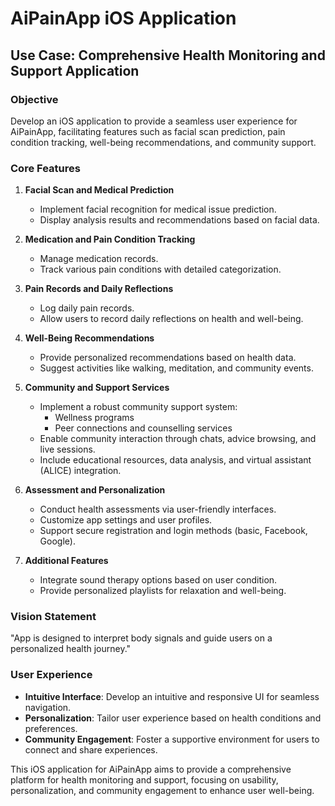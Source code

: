 # AiPainApp iOS Application

## Use Case: Comprehensive Health Monitoring and Support Application

### Objective
Develop an iOS application to provide a seamless user experience for AiPainApp, facilitating features such as facial scan prediction, pain condition tracking, well-being recommendations, and community support.

### Core Features
1. **Facial Scan and Medical Prediction**
   - Implement facial recognition for medical issue prediction.
   - Display analysis results and recommendations based on facial data.

2. **Medication and Pain Condition Tracking**
   - Manage medication records.
   - Track various pain conditions with detailed categorization.

3. **Pain Records and Daily Reflections**
   - Log daily pain records.
   - Allow users to record daily reflections on health and well-being.

4. **Well-Being Recommendations**
   - Provide personalized recommendations based on health data.
   - Suggest activities like walking, meditation, and community events.

5. **Community and Support Services**
   - Implement a robust community support system:
     - Wellness programs
     - Peer connections and counselling services
   - Enable community interaction through chats, advice browsing, and live sessions.
   - Include educational resources, data analysis, and virtual assistant (ALICE) integration.

6. **Assessment and Personalization**
   - Conduct health assessments via user-friendly interfaces.
   - Customize app settings and user profiles.
   - Support secure registration and login methods (basic, Facebook, Google).

7. **Additional Features**
   - Integrate sound therapy options based on user condition.
   - Provide personalized playlists for relaxation and well-being.

### Vision Statement
"App is designed to interpret body signals and guide users on a personalized health journey."

### User Experience
- **Intuitive Interface**: Develop an intuitive and responsive UI for seamless navigation.
- **Personalization**: Tailor user experience based on health conditions and preferences.
- **Community Engagement**: Foster a supportive environment for users to connect and share experiences.

This iOS application for AiPainApp aims to provide a comprehensive platform for health monitoring and support, focusing on usability, personalization, and community engagement to enhance user well-being.
